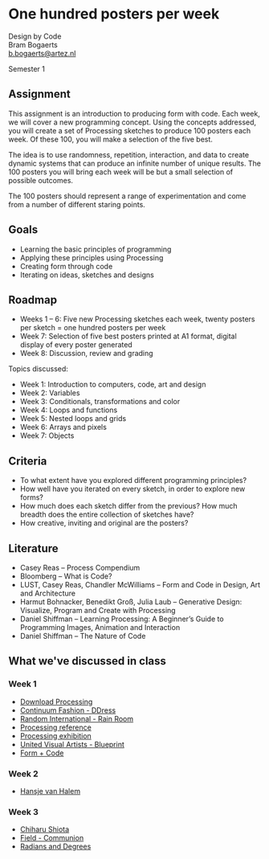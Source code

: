 # One hundred posters per week

Design by Code  
Bram Bogaerts  
[b.bogaerts@artez.nl](mailto:b.bogaerts@artez.nl)

Semester 1

## Assignment

This assignment is an introduction to producing form with code. Each week, we will cover a new programming concept. Using the concepts addressed, you will create a set of Processing sketches to produce 100 posters each week. Of these 100, you will make a selection of the five best.The idea is to use randomness, repetition, interaction, and data to create dynamic systems that can produce an infinite number of unique results. The 100 posters you will bring each week will be but a small selection of possible outcomes.The 100 posters should represent a range of experimentation and come from a number of different staring points.

## Goals

- Learning the basic principles of programming- Applying these principles using Processing- Creating form through code- Iterating on ideas, sketches and designs

## Roadmap

- Weeks 1 – 6: Five new Processing sketches each week, twenty posters per sketch = one hundred posters per week- Week 7: Selection of five best posters printed at A1 format, digital display of every poster generated- Week 8: Discussion, review and gradingTopics discussed:- Week 1: Introduction to computers, code, art and design- Week 2: Variables- Week 3: Conditionals, transformations and color- Week 4: Loops and functions- Week 5: Nested loops and grids- Week 6: Arrays and pixels- Week 7: Objects

## Criteria

- To what extent have you explored different programming principles?- How well have you iterated on every sketch, in order to explore new forms?- How much does each sketch differ from the previous? How much breadth does the entire collection of sketches have?- How creative, inviting and original are the posters?

## Literature

- Casey Reas – Process Compendium- Bloomberg – What is Code? - LUST, Casey Reas, Chandler McWilliams – Form and Code in Design, Art and Architecture- Harmut Bohnacker, Benedikt Groß, Julia Laub – Generative Design: Visualize, Program and Create with Processing- Daniel Shiffman – Learning Processing: A Beginner’s Guide to Programming Images, Animation and Interaction- Daniel Shiffman – The Nature of Code

## What we've discussed in class

### Week 1

- [Download Processing](http://processing.org)
- [Continuum Fashion - DDress](http://www.continuumfashion.com/Ddress/)
- [Random International - Rain Room](https://vimeo.com/50987695)
- [Processing reference](https://processing.org/reference/)
- [Processing exhibition](https://processing.org/exhibition/)
- [United Visual Artists - Blueprint](http://uva.co.uk/works/blueprint)
- [Form + Code](http://formandcode.com)

### Week 2

- [Hansje van Halem](http://www.hansje.net)

### Week 3

- [Chiharu Shiota](http://www.hetnoordbrabantsmuseum.nl/bezoek/tentoonstellingen-activiteiten/tentoonstellingen/chiharu-shiota/)
- [Field - Communion](https://www.field.io/project/communion/)
- [Radians and Degrees](http://apcsteacher.com/reference/vb/graphing/radians_vs_degrees.jpg)
